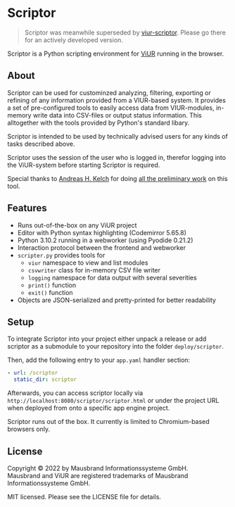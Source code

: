 # Scriptor

> Scriptor was meanwhile superseded by [viur-scriptor](https://github.com/viur-framework/viur-scriptor). Please go there for an actively developed version.

Scriptor is a Python scripting environment for [ViUR](https://viur.dev) running in the browser.

## About

Scriptor can be used for custominzed analyzing, filtering, exporting or refining of any information provided from a VIUR-based system. It provides a set of pre-configured tools to easily access data from VIUR-modules, in-memory write data into CSV-files or output status information. This alltogether with the tools provided by Python's standard libary.

Scriptor is intended to be used by technically advised users for any kinds of tasks described above.

Scriptor uses the session of the user who is logged in, therefor logging into the ViUR-system before starting Scriptor is required.

Special thanks to [Andreas H. Kelch](https://github.com/XeoN-GHMB/) for doing [all the preliminary work](https://github.com/viur-framework/viur-vi/commit/89b2c7c5a1febceae0ac01982e45d0ebe37ffa7b) on this tool.

## Features

- Runs out-of-the-box on any ViUR project
- Editor with Python syntax highlighting (Codemirror 5.65.8)
- Python 3.10.2 running in a webworker (using Pyodide 0.21.2)
- Interaction protocol between the frontend and webworker
- `scripter.py` provides tools for
  - `viur` namespace to view and list modules
  - `csvwriter` class for in-memory CSV file writer
  - `logging` namespace for data output with several severities
  - `print()` function
  - `exit()` function
- Objects are JSON-serialized and pretty-printed for better readability

## Setup

To integrate Scriptor into your project either unpack a release or add scriptor as a submodule to your repository into the folder `deploy/scriptor`.

Then, add the following entry to your `app.yaml` handler section:

```yaml
- url: /scriptor
  static_dir: scriptor
```

Afterwards, you can access scriptor locally via `http://localhost:8080/scriptor/scriptor.html` or under the project URL when deployed from onto a specific app engine project.

Scriptor runs out of the box. It currently is limited to Chromium-based browsers only.

## License

Copyright © 2022 by Mausbrand Informationssysteme GmbH.<br>
Mausbrand and ViUR are registered trademarks of Mausbrand Informationssysteme GmbH.

MIT licensed. Please see the LICENSE file for details.
